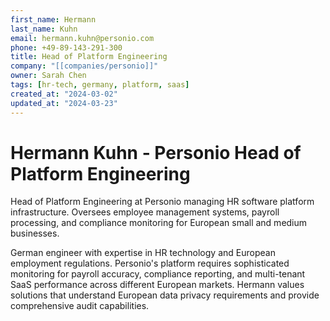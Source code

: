 ```yaml
---
first_name: Hermann
last_name: Kuhn
email: hermann.kuhn@personio.com
phone: +49-89-143-291-300
title: Head of Platform Engineering
company: "[[companies/personio]]"
owner: Sarah Chen
tags: [hr-tech, germany, platform, saas]
created_at: "2024-03-02"
updated_at: "2024-03-23"
---
```


# Hermann Kuhn - Personio Head of Platform Engineering

Head of Platform Engineering at Personio managing HR software platform infrastructure. Oversees employee management systems, payroll processing, and compliance monitoring for European small and medium businesses.

German engineer with expertise in HR technology and European employment regulations. Personio's platform requires sophisticated monitoring for payroll accuracy, compliance reporting, and multi-tenant SaaS performance across different European markets. Hermann values solutions that understand European data privacy requirements and provide comprehensive audit capabilities.